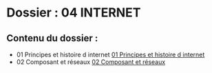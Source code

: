# Dossier : 04 INTERNET
 
 ## Contenu du dossier : 
- 01 Principes et histoire d internet [01 Principes et histoire d internet](./01_Principes_et_histoire_d_internet)
- 02 Composant et réseaux [02 Composant et réseaux](./02_Composant_et_réseaux)
